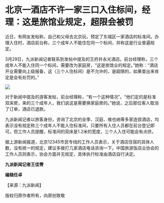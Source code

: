 # 北京一酒店不许一家三口入住标间，经理：这是旅馆业规定，超限会被罚

近日，有网友发帖称，自己和父母去北京玩，预定了东城区一家酒店的标准间。办理入住时，酒店前台称，三个成年人不能住在同一个标间，并称这是行业普遍规定。

3月29日，九派新闻记者联系到发帖中提及的王府井永光酒店。前台经理称，三个成年人不能入住同一个标间，需要改为家庭房，“这是旅馆业的规定。”她称：“酒店开业需要向上级报备，这（三个人住标间）是不允许的，是超限的，如果查出来肯定是会有处罚的。”

![](https://inews.gtimg.com/news_bt/OTEvFNHIZCEGic2rPJ0H-I2KwBCTRgOLP2GpGUjU2wHz4AA/1000)

对于新闻中提及的游客发帖，前台经理称，“有一个这种情况”。“他们定的是标准双床房，来的三个成年人，我们说这是需要换家庭房的。”她说，之后那位客人取消了订单，酒店已退款。

九派新闻记者以旅客身份，咨询了北京的全季、汉庭、维也纳等多家连锁酒店，均表示没有规定称三个成年人不能入住标准间，只要所有入住人员都在前台登记即可。但工作人员提醒，标准间的双床是1.2米的宽度，三个人入住可能会有点挤。

据上游新闻报道，北京12345市民专线的工作人员表示，关于酒店住宿的具体人数，没有统一的规定，建议多拨打几家酒店电话咨询一下。中国旅游饭店业协会的工作人员则表示，协会方面并无规定，具体执行标准由酒店自行决定。

**九派新闻记者王佳箐**

**编辑任卓**

【来源：九派新闻】

版权归原作者所有，向原创致敬

